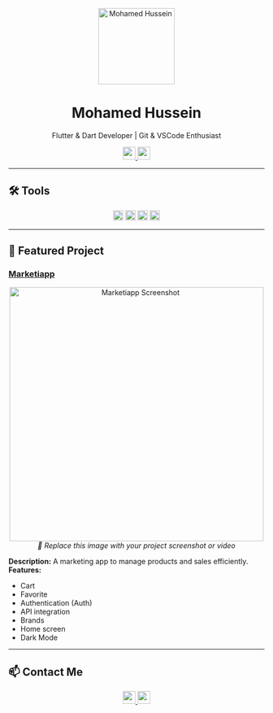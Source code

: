 <p align="center">
  <img src="https://github.com/Mohamed-Hessein.png" width="150" alt="Mohamed Hussein">
</p>

<h1 align="center">Mohamed Hussein</h1>
<p align="center">Flutter & Dart Developer | Git & VSCode Enthusiast</p>

<p align="center">
  <a href="mailto:mohamedkareem3345@gmail.com">
    <img src="https://img.shields.io/badge/Email-mohamedkareem3345@gmail.com-red?style=for-the-badge&logo=gmail&logoColor=white" height="25">
  </a>
  <a href="https://github.com/Mohamed-Hessein">
    <img src="https://img.shields.io/badge/GitHub-Mohamed--Hessein-181717?style=for-the-badge&logo=github&logoColor=white" height="25">
  </a>
</p>

---

## 🛠️ Tools

<p align="center">
  <img alt="VSCode" src="https://img.shields.io/badge/VSCode-007ACC?style=for-the-badge&logo=visual-studio-code&logoColor=white" height="20">
  <img alt="Flutter" src="https://img.shields.io/badge/Flutter-02569B?style=for-the-badge&logo=flutter&logoColor=white" height="20">
  <img alt="Dart" src="https://img.shields.io/badge/Dart-0175C2?style=for-the-badge&logo=dart&logoColor=white" height="20">
  <img alt="Git" src="https://img.shields.io/badge/Git-F05032?style=for-the-badge&logo=git&logoColor=white" height="20">
</p>

---

## 🌟 Featured Project

### [Marketiapp](https://github.com/Mohamed-Hessein/Marketiapp/tree/main/app/lib)

<p align="center">
  <!-- Replace the src with your project image or video -->
  <img src="assets/marketiapp.png" width="500" alt="Marketiapp Screenshot">
  <br>
  <i>📌 Replace this image with your project screenshot or video</i>
</p>

**Description:** A marketing app to manage products and sales efficiently.  
**Features:**  
- Cart  
- Favorite  
- Authentication (Auth)  
- API integration  
- Brands  
- Home screen  
- Dark Mode  

---

## 📫 Contact Me

<p align="center">
  <a href="mailto:mohamedkareem3345@gmail.com">
    <img src="https://img.shields.io/badge/Email-mohamedkareem3345@gmail.com-red?style=for-the-badge&logo=gmail&logoColor=white" height="25">
  </a>
  <a href="https://github.com/Mohamed-Hessein">
    <img src="https://img.shields.io/badge/GitHub-Mohamed--Hessein-181717?style=for-the-badge&logo=github&logoColor=white" height="25">
  </a>
</p>
